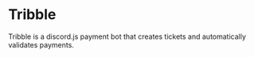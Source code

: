 # Tribble
Tribble is a discord.js payment bot that creates tickets and automatically validates payments.
